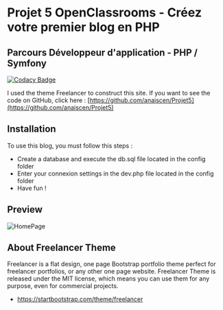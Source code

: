 # Projet 5 OpenClassrooms - Créez votre premier blog en PHP 
## Parcours Développeur d'application - PHP / Symfony

[![Codacy Badge](https://app.codacy.com/project/badge/Grade/5fc28c0deb25405383b67b90f0fb664b)](https://www.codacy.com/gh/anaiscen/Projet5/dashboard?utm_source=github.com&amp;utm_medium=referral&amp;utm_content=anaiscen/Projet5&amp;utm_campaign=Badge_Grade)

I used the theme Freelancer to construct this site.
If you want to see the code on GitHub, click here : [https://github.com/anaiscen/Projet5](https://github.com/anaiscen/Projet5)

## Installation
To use this blog, you must follow this steps :
* Create a database and execute the db.sql file located in the config folder
* Enter your connexion settings in the dev.php file located in the config folder
* Have fun !

## Preview
![HomePage](https://github.com/anaiscen/Projet5/blob/Main/public/img/HomePage.png)

## About Freelancer Theme

Freelancer is a flat design, one page Bootstrap portfolio theme perfect for freelancer portfolios, or any other one page website. Freelancer Theme is released under the MIT license, which means you can use them for any purpose, even for commercial projects.

* https://startbootstrap.com/theme/freelancer
